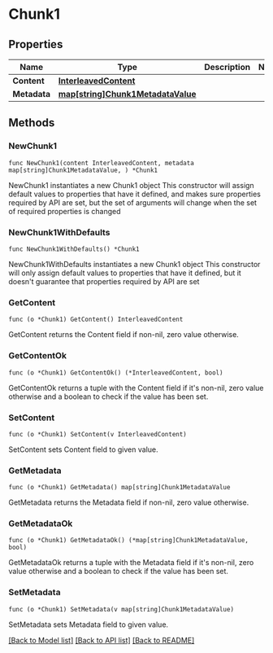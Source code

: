 # Chunk1

## Properties

Name | Type | Description | Notes
------------ | ------------- | ------------- | -------------
**Content** | [**InterleavedContent**](InterleavedContent.md) |  | 
**Metadata** | [**map[string]Chunk1MetadataValue**](Chunk1MetadataValue.md) |  | 

## Methods

### NewChunk1

`func NewChunk1(content InterleavedContent, metadata map[string]Chunk1MetadataValue, ) *Chunk1`

NewChunk1 instantiates a new Chunk1 object
This constructor will assign default values to properties that have it defined,
and makes sure properties required by API are set, but the set of arguments
will change when the set of required properties is changed

### NewChunk1WithDefaults

`func NewChunk1WithDefaults() *Chunk1`

NewChunk1WithDefaults instantiates a new Chunk1 object
This constructor will only assign default values to properties that have it defined,
but it doesn't guarantee that properties required by API are set

### GetContent

`func (o *Chunk1) GetContent() InterleavedContent`

GetContent returns the Content field if non-nil, zero value otherwise.

### GetContentOk

`func (o *Chunk1) GetContentOk() (*InterleavedContent, bool)`

GetContentOk returns a tuple with the Content field if it's non-nil, zero value otherwise
and a boolean to check if the value has been set.

### SetContent

`func (o *Chunk1) SetContent(v InterleavedContent)`

SetContent sets Content field to given value.


### GetMetadata

`func (o *Chunk1) GetMetadata() map[string]Chunk1MetadataValue`

GetMetadata returns the Metadata field if non-nil, zero value otherwise.

### GetMetadataOk

`func (o *Chunk1) GetMetadataOk() (*map[string]Chunk1MetadataValue, bool)`

GetMetadataOk returns a tuple with the Metadata field if it's non-nil, zero value otherwise
and a boolean to check if the value has been set.

### SetMetadata

`func (o *Chunk1) SetMetadata(v map[string]Chunk1MetadataValue)`

SetMetadata sets Metadata field to given value.



[[Back to Model list]](../README.md#documentation-for-models) [[Back to API list]](../README.md#documentation-for-api-endpoints) [[Back to README]](../README.md)


